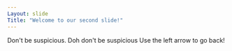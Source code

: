 ```yaml
---
Layout: slide
Title: "Welcome to our second slide!"
---
```

Don't be suspicious. Doh don't be suspicious
Use the left arrow to go back!
